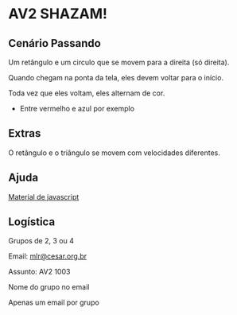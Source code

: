 # AV2 SHAZAM!

## Cenário Passando

Um retângulo e um circulo que se movem para a direita (só direita).

Quando chegam na ponta da tela, eles devem voltar para o início.

Toda vez que eles voltam, eles alternam de cor.
- Entre vermelho e azul por exemplo
    
## Extras

O retângulo e o triângulo se movem com velocidades diferentes.

## Ajuda

[Material de javascript](matheuslessarodrigues.github.io/LP-Codes/)

## Logística

Grupos de 2, 3 ou 4

Email: mlr@cesar.org.br

Assunto: AV2 1003

Nome do grupo no email

Apenas um email por grupo
